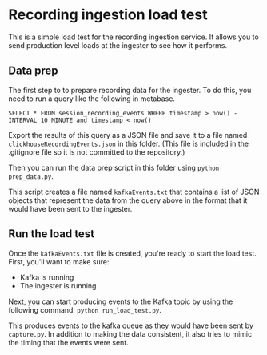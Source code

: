 # Recording ingestion load test

This is a simple load test for the recording ingestion service. It allows you to send production level loads at the ingester to see how it performs.

## Data prep

The first step to to prepare recording data for the ingester. To do this, you need to run a query like the following in metabase.

`SELECT * FROM session_recording_events WHERE timestamp > now() - INTERVAL 10 MINUTE and timestamp < now()`

Export the results of this query as a JSON file and save it to a file named `clickhouseRecordingEvents.json` in this folder. (This file is included in the .gitignore file so it is not committed to the repository.)

Then you can run the data prep script in this folder using `python prep_data.py`.

This script creates a file named `kafkaEvents.txt` that contains a list of JSON objects that represent the data from the query above in the format that it would have been sent to the ingester.

## Run the load test

Once the `kafkaEvents.txt` file is created, you're ready to start the load test. First, you'll want to make sure:

-   Kafka is running
-   The ingester is running

Next, you can start producing events to the Kafka topic by using the following command: `python run_load_test.py`.

This produces events to the kafka queue as they would have been sent by `capture.py`. In addition to making the data consistent, it also tries to mimic the timing that the events were sent.
